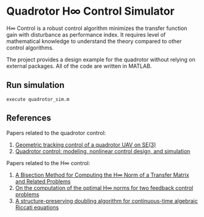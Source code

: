 # Quadrotor H∞ Control Simulator

H∞ Control is a robust control algorithm minimizes the transfer function gain with disturbance as performance index.
It requires level of  mathematical knowledge to understand the theory compared to other control algorithms.

The project provides a design example for the quadrotor without relying on external packages. All of the code are written in MATLAB.

## Run simulation

```
execute quadrotor_sim.m
```

## References

Papers related to the quadrotor control:

1. [Geometric tracking control of a quadrotor UAV on SE(3)](https://ieeexplore.ieee.org/document/5717652)
2. [Quadrotor control: modeling, nonlinear
control design, and simulation](https://www.kth.se/polopoly_fs/1.588039.1600688317!/Thesis%20KTH%20-%20Francesco%20Sabatino.pdf)

Papers related to the H∞ control:

1. [A Bisection Method for Computing the H∞ Norm of a Transfer Matrix and Related Problems
](https://web.stanford.edu/~boyd/papers/bisection_hinfty.html)
2. [On the computation of the optimal H∞ norms for two feedback control problems](https://www.infona.pl/resource/bwmeta1.element.elsevier-93e70f8a-b5a8-37fe-a5b2-c6f8551ddfdb)
3. [A structure-preserving doubling algorithm for
continuous-time algebraic Riccati equations](https://jupiter.math.nycu.edu.tw/~wwlin/papers_new/2005CFLp.pdf)
